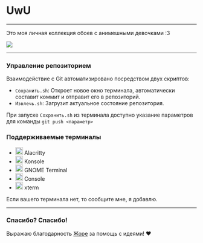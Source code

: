 # UwU

---

Это моя личная коллекция обоев с анимешными девочками :3

<img src="https://github.com/cuberbug/cuberbug_wallpapers/blob/main/wallpapers/other/photo_2024-02-29_05-59-13.jpg?raw=true">

---

### Управление репозиторием

Взаимодействие с Git автоматизировано посредством двух скриптов:
- `Сохранить.sh`: Откроет новое окно терминала, автоматически составит коммит и отправит его в репозиторий.
- `Извлечь.sh`: Загрузит актуальное состояние репозитория.

При запуске `Сохранить.sh` из терминала доступно указание параметров для команды `git push <параметр>`

### Поддерживаемые терминалы

- <img src="https://alacritty.org/alacritty-simple.svg" width="20" height="20"> Alacritty
- <img src="https://konsole.kde.org/assets/img/app_icon.png" width="20" height="20"> Konsole
- <img src="https://gitlab.gnome.org/uploads/-/system/project/avatar/1892/gt.png?width=48" width="20" height="20"> GNOME Terminal
- <img src="https://gitlab.gnome.org/GNOME/console/-/avatar?width=48" width="20" height="20"> Console
- <img src="https://upload.wikimedia.org/wikipedia/commons/thumb/7/79/Icon_of_XTerm_%28from_2012%29.svg/120px-Icon_of_XTerm_%28from_2012%29.svg.png" width="20" height="20"> xterm

Если вашего терминала нет, то сообщите мне, я добавлю.

---

### Спасибо? Спасибо!

Выражаю благодарность [Жоре](https://github.com/Katze-942) за помощь с идеями! ❤️
